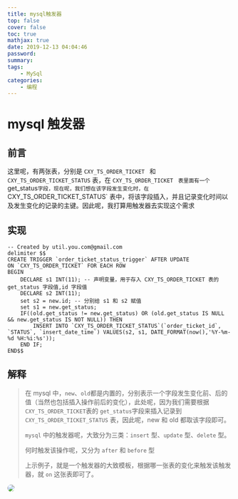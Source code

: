 ```yaml
---
title: mysql触发器
top: false
cover: false
toc: true
mathjax: true
date: 2019-12-13 04:04:46
password: 
summary:
tags:
	- MySql
categories:
	- 编程
---
```


# mysql 触发器

## 前言

这里呢，有两张表，分别是 `CXY_TS_ORDER_TICKET ` 和 `CXY_TS_ORDER_TICKET_STATUS` 表，在 `CXY_TS_ORDER_TICKET ` ` 表里面有一个 `get_status` 字段，现在呢，我们想在该字段发生变化时，在 `CXY_TS_ORDER_TICKET_STATUS` 表中，将该字段插入，并且记录变化时间以及发生变化的记录的主键。因此呢，我打算用触发器去实现这个需求

## 实现

```mysql
-- Created by util.you.com@gmail.com
delimiter $$
CREATE TRIGGER `order_ticket_status_trigger` AFTER UPDATE 
ON `CXY_TS_ORDER_TICKET` FOR EACH ROW 
BEGIN 
	DECLARE s1 INT(11); -- 声明变量，用于存入 CXY_TS_ORDER_TICKET 表的 get_status 字段值,id 字段值
	DECLARE s2 INT(11); 
	set s2 = new.id; -- 分别给 s1 和 s2 赋值
	set s1 = new.get_status;
	IF((old.get_status != new.get_status) OR (old.get_status IS NULL && new.get_status IS NOT NULL)) THEN
		INSERT INTO `CXY_TS_ORDER_TICKET_STATUS`(`order_ticket_id`, `STATUS`, `insert_date_time`) VALUES(s2, s1, DATE_FORMAT(now(),'%Y-%m-%d %H:%i:%s'));
	END IF; 
END$$
```

## 解释

> 在 mysql 中，`new`、`old`都是内置的，分别表示一个字段发生变化前、后的值（当然也包括插入操作前后的变化），此处呢，因为我们需要根据 `CXY_TS_ORDER_TICKET`表的 `get_status`字段来插入记录到 `CXY_TS_ORDER_TICKET_STATUS` 表，因此呢，new 和 old 都取该字段即可。
>
> `mysql` 中的触发器呢，大致分为三类：`insert` 型、`update` 型、`delete` 型。
>
> 何时触发该操作呢，又分为 `after`  和 `before` 型
>
> 上示例子，就是一个触发器的大致模板，根据哪一张表的变化来触发该触发器，就 `on` 这张表即可了。

<img src="1.jpg" style="border-radius: 10px;"/>